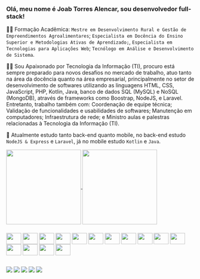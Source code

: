 ### Olá, meu nome é Joab Torres Alencar, sou desenvolvedor full-stack!
👨‍🎓 Formação Acadêmica: `Mestre em Desenvolvimento Rural e Gestão de Empreendimentos Agroalimentares`; `Especialista em Docência do Ensino Superior e Metodologias Ativas de Aprendizado;`, `Especialista em Tecnologias para Aplicações Web`; `Tecnólogo em Análise e Desenvolvimento de Sistema`.

👨‍💻 Sou Apaixonado por Tecnologia da Informação (TI), procuro está sempre preparado para novos desafios no mercado de trabalho, atuo tanto na área da docência quanto na área empresarial, principalmente no setor de desenvolvimento de softwares utilizando as linguagens HTML, CSS, JavaScript, PHP, Kotlin, Java, banco de dados SQL (MySQL) e NoSQL (MongoDB), através de frameworks como Boostrap, NodeJS, e Laravel. Entretanto, trabalho também com: Coordenação de equipe técnica; Validação de funcionalidades e usabilidades de softwares; Manutenção em computadores; Infraestrutura de rede; e Ministro aulas e palestras relacionadas à Tecnologia da Informação (TI).

🌱 Atualmente estudo tanto back-end quanto mobile, no back-end estudo `NodeJS & Express` e `Laravel`, já no mobile estudo `Kotlin` e `Java`.

<a href="https://github.com/joabtorres/github-readme-stats">
  <img height=200 align="center" src="https://github-readme-stats.vercel.app/api?username=joabtorres&show_icons=true&theme=tokyonight" />
</a>
<a href="https://github.com/joabtorres/convoychat">
  <img height=200 align="center" src="https://github-readme-stats.vercel.app/api/top-langs?username=joabtorres&layout=compact&langs_count=8&card_width=320&theme=tokyonight" />
</a>

### 

<div style="diplay: inline-block">
  <img align="center" height="30" width="40" src="https://cdn.jsdelivr.net/gh/devicons/devicon/icons/html5/html5-original.svg" />    
  <img align="center" height="30" width="40"   src="https://cdn.jsdelivr.net/gh/devicons/devicon/icons/css3/css3-original.svg" />
  <img align="center" height="30" width="40" src="https://cdn.jsdelivr.net/gh/devicons/devicon/icons/bootstrap/bootstrap-original.svg" />
  <img align="center" height="30" width="40" src="https://cdn.jsdelivr.net/gh/devicons/devicon/icons/javascript/javascript-original.svg" />
  <img align="center" height="30" width="40" src="https://cdn.jsdelivr.net/gh/devicons/devicon/icons/typescript/typescript-original.svg" />       
  <img align="center" height="30" width="40" align="center" height="30" width="40" src="https://cdn.jsdelivr.net/gh/devicons/devicon/icons/jquery/jquery-original.svg" />
  <img align="center" height="30" width="40" src="https://cdn.jsdelivr.net/gh/devicons/devicon/icons/php/php-original.svg" />
  <img align="center" height="30" width="40" src="https://cdn.jsdelivr.net/gh/devicons/devicon/icons/laravel/laravel-plain.svg" />
  <img align="center" height="30" width="40" src="https://cdn.jsdelivr.net/gh/devicons/devicon/icons/nodejs/nodejs-original.svg" />
  <img align="center" height="30" width="40" src="https://cdn.jsdelivr.net/gh/devicons/devicon/icons/express/express-original.svg" />
  <img align="center" height="30" width="40" src="https://cdn.jsdelivr.net/gh/devicons/devicon/icons/kotlin/kotlin-original.svg" />
  <img align="center" height="30" width="40" src="https://cdn.jsdelivr.net/gh/devicons/devicon/icons/java/java-original.svg" />
  <img align="center" height="30" width="40"src="https://cdn.jsdelivr.net/gh/devicons/devicon/icons/photoshop/photoshop-plain.svg" />  
  <img  align="center" height="30" width="40" src="https://cdn.jsdelivr.net/gh/devicons/devicon/icons/android/android-original.svg" />      
  <img align="center" height="30" width="40" src="https://cdn.jsdelivr.net/gh/devicons/devicon/icons/androidstudio/androidstudio-original.svg" />
</div>

## 

<div> 
  <a href="https://www.joabtorres.com.br/" target="_blank"><img src="https://img.shields.io/badge/website-000000?style=for-the-badge&logo=About.me&logoColor=white" target="_blank"></a>
  <a href="https://www.youtube.com/channel/joabta" target="_blank"><img src="https://img.shields.io/badge/YouTube-FF0000?style=for-the-badge&logo=youtube&logoColor=white" target="_blank"></a>
  <a href="https://instagram.com/joabta" target="_blank"><img src="https://img.shields.io/badge/-Instagram-%23E4405F?style=for-the-badge&logo=instagram&logoColor=white" target="_blank"></a>
 	<a href = "mailto:joabtorres1508@gmail.com"><img src="https://img.shields.io/badge/-Gmail-%23333?style=for-the-badge&logo=gmail&logoColor=white" target="_blank"></a>
  <a href="https://www.linkedin.com/in/joabta" target="_blank"><img src="https://img.shields.io/badge/-LinkedIn-%230077B5?style=for-the-badge&logo=linkedin&logoColor=white" target="_blank"></a> 
  
</div>
